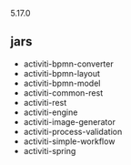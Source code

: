 5.17.0
## jars
* activiti-bpmn-converter
* activiti-bpmn-layout
* activiti-bpmn-model
* activiti-common-rest
* activiti-rest
* activiti-engine
* activiti-image-generator
* activiti-process-validation
* activiti-simple-workflow
* activiti-spring
